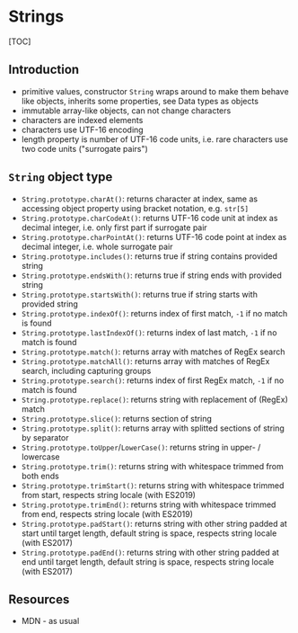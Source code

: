 # Strings

[TOC]



## Introduction

- primitive values, constructor `String` wraps around to make them behave like objects, inherits some properties, see Data types as objects
- immutable array-like objects, can not change characters
- characters are indexed elements
- characters use UTF-16 encoding
- length property is number of UTF-16 code units, i.e. rare characters use two code units ("surrogate pairs")



## `String` object type

- `String.prototype.charAt()`: returns character at index, same as accessing object property using bracket notation, e.g. `str[5]`
- `String.prototype.charCodeAt()`: returns UTF-16 code unit at index as decimal integer, i.e. only first part if surrogate pair
- `String.prototype.charPointAt()`: returns UTF-16 code point at index as decimal integer, i.e. whole surrogate pair
- `String.prototype.includes()`: returns true if string contains provided string
- `String.prototype.endsWith()`: returns true if string ends with provided string
- `String.prototype.startsWith()`: returns true if string starts with provided string
- `String.prototype.indexOf()`: returns index of first match, `-1` if no match is found
- `String.prototype.lastIndexOf()`: returns index of last match, `-1` if no match is found
- `String.prototype.match()`: returns array with matches of RegEx search
- `String.prototype.matchAll()`: returns array with matches of RegEx search, including capturing groups
- `String.prototype.search()`: returns index of first RegEx match, `-1` if no match is found
- `String.prototype.replace()`: returns string with replacement of (RegEx) match
- `String.prototype.slice()`: returns section of string
- `String.prototype.split()`: returns array with splitted sections of string by separator
- `String.prototype.toUpper`/`LowerCase()`: returns string in upper- / lowercase
- `String.prototype.trim()`: returns string with whitespace trimmed from both ends
- `String.prototype.trimStart()`: returns string with whitespace trimmed from start, respects string locale (with ES2019)
- `String.prototype.trimEnd()`: returns string with whitespace trimmed from end, respects string locale (with ES2019)
- `String.prototype.padStart()`: returns string with other string padded at start until target length, default string is space, respects string locale (with ES2017)
- `String.prototype.padEnd()`: returns string with other string padded at end until target length, default string is space, respects string locale (with ES2017)



## Resources

- MDN - as usual